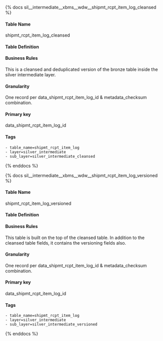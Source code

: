 {% docs sil__intermediate__xbms__wdw__shipmt_rcpt_item_log_cleansed %}

#### Table Name
shipmt_rcpt_item_log_cleansed

#### Table Definition


#### Business Rules
This is a cleansed and deduplicated version of the bronze table inside the silver intermediate layer.

#### Granularity
One record per data_shipmt_rcpt_item_log_id & metadata_checksum combination.

#### Primary key
data_shipmt_rcpt_item_log_id

#### Tags
    - table_name=shipmt_rcpt_item_log
    - layer=silver_intermediate
    - sub_layer=silver_intermediate_cleansed

{% enddocs %}

{% docs sil__intermediate__xbms__wdw__shipmt_rcpt_item_log_versioned %}

#### Table Name
shipmt_rcpt_item_log_versioned

#### Table Definition


#### Business Rules
This table is built on the top of the cleansed table. In addition to the cleansed table fields, it contains the versioning fields also.

#### Granularity
One record per data_shipmt_rcpt_item_log_id & metadata_checksum combination.

#### Primary key
data_shipmt_rcpt_item_log_id

#### Tags
    - table_name=shipmt_rcpt_item_log
    - layer=silver_intermediate
    - sub_layer=silver_intermediate_versioned

{% enddocs %}